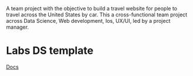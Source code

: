 A team project with the objective to build a travel website for people to travel across the United States by car. This a cross-functional team project across Data Science, Web development, Ios, UX/UI, led by a project manager. 

# Labs DS template

[Docs](https://docs.labs.lambdaschool.com/data-science/)
